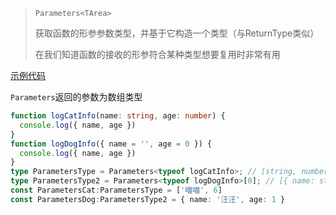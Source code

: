 > `Parameters<TArea>`
> 
> 获取函数的形参参数类型，并基于它构造一个类型（与ReturnType类似）
> 
> 在我们知道函数的接收的形参符合某种类型想要复用时非常有用

[示例代码](https://codesandbox.io/s/tsgong-ju-lei-xing-pc65yr?file=/src/index.tsx)

`Parameters`返回的参数为数组类型
```ts
function logCatInfo(name: string, age: number) {
  console.log({ name, age })
}
function logDogInfo({ name = '', age = 0 }) {
  console.log({ name, age })
}
type ParametersType = Parameters<typeof logCatInfo>; // [string, number]
type ParametersType2 = Parameters<typeof logDogInfo>[0]; // [{ name: string|undefined, age: number|undefined }]
const ParametersCat:ParametersType = ['喵喵', 6]
const ParametersDog:ParametersType2 = { name: '汪汪', age: 1 }
```
